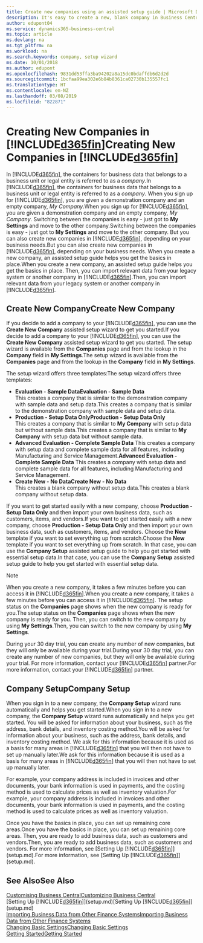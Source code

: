 ```yaml
---
title: Create new companies using an assisted setup guide | Microsoft Docs
description: It's easy to create a new, blank company in Business Central. An assisted setup guide helps you through the steps, and you can import your existing business data.
author: edupont04
ms.service: dynamics365-business-central
ms.topic: article
ms.devlang: na
ms.tgt_pltfrm: na
ms.workload: na
ms.search.keywords: company, setup wizard
ms.date: 10/01/2018
ms.author: edupont
ms.openlocfilehash: 9831dd53ffa3ba94202a8a15dc0bdaffdb6d2d2d
ms.sourcegitcommit: 1bcfaa99ea302e6b84b8361ca02730b135557fc1
ms.translationtype: HT
ms.contentlocale: en-NZ
ms.lasthandoff: 03/08/2019
ms.locfileid: "822871"
---
```

# <a name="creating-new-companies-in-included365finincludesd365finmdmd"></a><span data-ttu-id="82fa9-104">Creating New Companies in [!INCLUDE[d365fin](includes/d365fin_md.md)]</span><span class="sxs-lookup"><span data-stu-id="82fa9-104">Creating New Companies in [!INCLUDE[d365fin](includes/d365fin_md.md)]</span></span>
<span data-ttu-id="82fa9-105">In [!INCLUDE[d365fin](includes/d365fin_md.md)], the containers for business data that belongs to a business unit or legal entity is referred to as a *company*.</span><span class="sxs-lookup"><span data-stu-id="82fa9-105">In [!INCLUDE[d365fin](includes/d365fin_md.md)], the containers for business data that belongs to a business unit or legal entity is referred to as a *company*.</span></span> <span data-ttu-id="82fa9-106">When you sign up for [!INCLUDE[d365fin](includes/d365fin_md.md)], you are given a demonstration company and an empty company, *My Company*.</span><span class="sxs-lookup"><span data-stu-id="82fa9-106">When you sign up for [!INCLUDE[d365fin](includes/d365fin_md.md)], you are given a demonstration company and an empty company, *My Company*.</span></span> <span data-ttu-id="82fa9-107">Switching between the companies is easy - just got to **My Settings** and move to the other company.</span><span class="sxs-lookup"><span data-stu-id="82fa9-107">Switching between the companies is easy - just got to **My Settings** and move to the other company.</span></span> <span data-ttu-id="82fa9-108">But you can also create new companies in [!INCLUDE[d365fin](includes/d365fin_md.md)], depending on your business needs.</span><span class="sxs-lookup"><span data-stu-id="82fa9-108">But you can also create new companies in [!INCLUDE[d365fin](includes/d365fin_md.md)], depending on your business needs.</span></span> <span data-ttu-id="82fa9-109">When you create a new company, an assisted setup guide helps you get the basics in place.</span><span class="sxs-lookup"><span data-stu-id="82fa9-109">When you create a new company, an assisted setup guide helps you get the basics in place.</span></span> <span data-ttu-id="82fa9-110">Then, you can import relevant data from your legacy system or another company in [!INCLUDE[d365fin](includes/d365fin_md.md)].</span><span class="sxs-lookup"><span data-stu-id="82fa9-110">Then, you can import relevant data from your legacy system or another company in [!INCLUDE[d365fin](includes/d365fin_md.md)].</span></span>  

## <a name="create-new-company"></a><span data-ttu-id="82fa9-111">Create New Company</span><span class="sxs-lookup"><span data-stu-id="82fa9-111">Create New Company</span></span>
<span data-ttu-id="82fa9-112">If you decide to add a company to your [!INCLUDE[d365fin](includes/d365fin_md.md)], you can use the **Create New Company** assisted setup wizard to get you started.</span><span class="sxs-lookup"><span data-stu-id="82fa9-112">If you decide to add a company to your [!INCLUDE[d365fin](includes/d365fin_md.md)], you can use the **Create New Company** assisted setup wizard to get you started.</span></span> <span data-ttu-id="82fa9-113">The setup wizard is available from the **Companies** page and from the lookup in the **Company** field in **My Settings**.</span><span class="sxs-lookup"><span data-stu-id="82fa9-113">The setup wizard is available from the **Companies** page and from the lookup in the **Company** field in **My Settings**.</span></span>  

<span data-ttu-id="82fa9-114">The setup wizard offers three templates:</span><span class="sxs-lookup"><span data-stu-id="82fa9-114">The setup wizard offers three templates:</span></span>

-   <span data-ttu-id="82fa9-115">**Evaluation - Sample Data**</span><span class="sxs-lookup"><span data-stu-id="82fa9-115">**Evaluation - Sample Data**</span></span>  
    <span data-ttu-id="82fa9-116">This creates a company that is similar to the demonstration company with sample data and setup data.</span><span class="sxs-lookup"><span data-stu-id="82fa9-116">This creates a company that is similar to the demonstration company with sample data and setup data.</span></span>  
-   <span data-ttu-id="82fa9-117">**Production - Setup Data Only**</span><span class="sxs-lookup"><span data-stu-id="82fa9-117">**Production - Setup Data Only**</span></span>  
    <span data-ttu-id="82fa9-118">This creates a company that is similar to **My Company** with setup data but without sample data.</span><span class="sxs-lookup"><span data-stu-id="82fa9-118">This creates a company that is similar to **My Company** with setup data but without sample data.</span></span>
-   <span data-ttu-id="82fa9-119">**Advanced Evaluation - Complete Sample Data** This creates a company with setup data and complete sample data for all features, including Manufacturing and Service Management.</span><span class="sxs-lookup"><span data-stu-id="82fa9-119">**Advanced Evaluation - Complete Sample Data** This creates a company with setup data and complete sample data for all features, including Manufacturing and Service Management.</span></span>
-   <span data-ttu-id="82fa9-120">**Create New - No Data**</span><span class="sxs-lookup"><span data-stu-id="82fa9-120">**Create New - No Data**</span></span>  
    <span data-ttu-id="82fa9-121">This creates a blank company without setup data.</span><span class="sxs-lookup"><span data-stu-id="82fa9-121">This creates a blank company without setup data.</span></span>  

<span data-ttu-id="82fa9-122">If you want to get started easily with a new company, choose **Production - Setup Data Only** and then import your own business data, such as customers, items, and vendors.</span><span class="sxs-lookup"><span data-stu-id="82fa9-122">If you want to get started easily with a new company, choose **Production - Setup Data Only** and then import your own business data, such as customers, items, and vendors.</span></span> <span data-ttu-id="82fa9-123">Choose the **New** template if you want to set everything up from scratch.</span><span class="sxs-lookup"><span data-stu-id="82fa9-123">Choose the **New** template if you want to set everything up from scratch.</span></span> <span data-ttu-id="82fa9-124">In that case, you can use the **Company Setup** assisted setup guide to help you get started with essential setup data.</span><span class="sxs-lookup"><span data-stu-id="82fa9-124">In that case, you can use the **Company Setup** assisted setup guide to help you get started with essential setup data.</span></span>  

> [!NOTE]  
>   <span data-ttu-id="82fa9-125">When you create a new company, it takes a few minutes before you can access it in [!INCLUDE[d365fin](includes/d365fin_md.md)].</span><span class="sxs-lookup"><span data-stu-id="82fa9-125">When you create a new company, it takes a few minutes before you can access it in [!INCLUDE[d365fin](includes/d365fin_md.md)].</span></span> <span data-ttu-id="82fa9-126">The setup status on the **Companies** page shows when the new company is ready for you.</span><span class="sxs-lookup"><span data-stu-id="82fa9-126">The setup status on the **Companies** page shows when the new company is ready for you.</span></span> <span data-ttu-id="82fa9-127">Then, you can switch to the new company by using **My Settings**.</span><span class="sxs-lookup"><span data-stu-id="82fa9-127">Then, you can switch to the new company by using **My Settings**.</span></span>  

<span data-ttu-id="82fa9-128">During your 30 day trial, you can create any number of new companies, but they will only be available during your trial.</span><span class="sxs-lookup"><span data-stu-id="82fa9-128">During your 30 day trial, you can create any number of new companies, but they will only be available during your trial.</span></span> <span data-ttu-id="82fa9-129">For more information, contact your [!INCLUDE[d365fin](includes/d365fin_md.md)] partner.</span><span class="sxs-lookup"><span data-stu-id="82fa9-129">For more information, contact your [!INCLUDE[d365fin](includes/d365fin_md.md)] partner.</span></span>  

## <a name="company-setup"></a><span data-ttu-id="82fa9-130">Company Setup</span><span class="sxs-lookup"><span data-stu-id="82fa9-130">Company Setup</span></span>
<span data-ttu-id="82fa9-131">When you sign in to a new company, the **Company Setup** wizard runs automatically and helps you get started.</span><span class="sxs-lookup"><span data-stu-id="82fa9-131">When you sign in to a new company, the **Company Setup** wizard runs automatically and helps you get started.</span></span> <span data-ttu-id="82fa9-132">You will be asked for information about your business, such as the address, bank details, and inventory costing method.</span><span class="sxs-lookup"><span data-stu-id="82fa9-132">You will be asked for information about your business, such as the address, bank details, and inventory costing method.</span></span> <span data-ttu-id="82fa9-133">We ask for this information because it is used as a basis for many areas in [!INCLUDE[d365fin](includes/d365fin_md.md)] that you will then not have to set up manually later.</span><span class="sxs-lookup"><span data-stu-id="82fa9-133">We ask for this information because it is used as a basis for many areas in [!INCLUDE[d365fin](includes/d365fin_md.md)] that you will then not have to set up manually later.</span></span>  

<span data-ttu-id="82fa9-134">For example, your company address is included in invoices and other documents, your bank information is used in payments, and the costing method is used to calculate prices as well as inventory valuation.</span><span class="sxs-lookup"><span data-stu-id="82fa9-134">For example, your company address is included in invoices and other documents, your bank information is used in payments, and the costing method is used to calculate prices as well as inventory valuation.</span></span>  

<span data-ttu-id="82fa9-135">Once you have the basics in place, you can set up remaining core areas.</span><span class="sxs-lookup"><span data-stu-id="82fa9-135">Once you have the basics in place, you can set up remaining core areas.</span></span> <span data-ttu-id="82fa9-136">Then, you are ready to add business data, such as customers and vendors.</span><span class="sxs-lookup"><span data-stu-id="82fa9-136">Then, you are ready to add business data, such as customers and vendors.</span></span> <span data-ttu-id="82fa9-137">For more information, see [Setting Up [!INCLUDE[d365fin](includes/d365fin_md.md)]](setup.md).</span><span class="sxs-lookup"><span data-stu-id="82fa9-137">For more information, see [Setting Up [!INCLUDE[d365fin](includes/d365fin_md.md)]](setup.md).</span></span>  

## <a name="see-also"></a><span data-ttu-id="82fa9-138">See Also</span><span class="sxs-lookup"><span data-stu-id="82fa9-138">See Also</span></span>
[<span data-ttu-id="82fa9-139">Customising Business Central</span><span class="sxs-lookup"><span data-stu-id="82fa9-139">Customizing Business Central</span></span>](ui-customizing-overview.md)  
<span data-ttu-id="82fa9-140">[Setting Up [!INCLUDE[d365fin](includes/d365fin_md.md)]](setup.md)</span><span class="sxs-lookup"><span data-stu-id="82fa9-140">[Setting Up [!INCLUDE[d365fin](includes/d365fin_md.md)]](setup.md)</span></span>  
[<span data-ttu-id="82fa9-141">Importing Business Data from Other Finance Systems</span><span class="sxs-lookup"><span data-stu-id="82fa9-141">Importing Business Data from Other Finance Systems</span></span>](across-import-data-configuration-packages.md)  
[<span data-ttu-id="82fa9-142">Changing Basic Settings</span><span class="sxs-lookup"><span data-stu-id="82fa9-142">Changing Basic Settings</span></span>](ui-change-basic-settings.md)  
[<span data-ttu-id="82fa9-143">Getting Started</span><span class="sxs-lookup"><span data-stu-id="82fa9-143">Getting Started</span></span>](product-get-started.md)  
